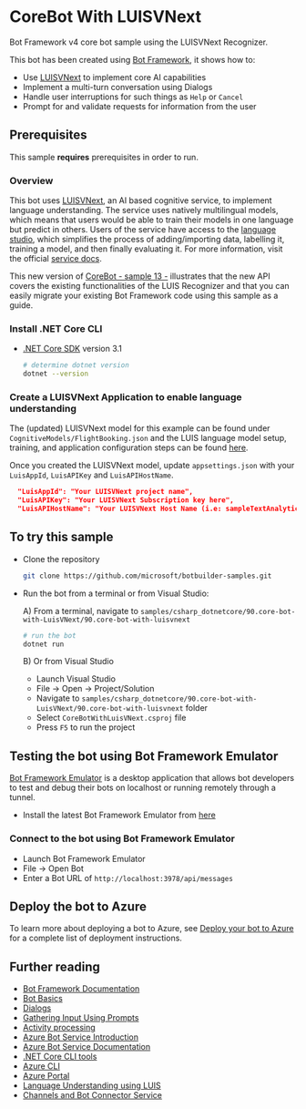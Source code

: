 # CoreBot With LUISVNext

Bot Framework v4 core bot sample using the LUISVNext Recognizer.

This bot has been created using [Bot Framework](https://dev.botframework.com), it shows how to:

- Use [LUISVNext][LuisVNext_ServiceDocHomepage] to implement core AI capabilities
- Implement a multi-turn conversation using Dialogs
- Handle user interruptions for such things as `Help` or `Cancel`
- Prompt for and validate requests for information from the user

## Prerequisites

This sample **requires** prerequisites in order to run.

### Overview

This bot uses [LUISVNext][LuisVNext_ServiceDocHomepage], an AI based cognitive service, to implement language understanding. The service uses natively multilingual models, which means that users would be able to train their models in one language but predict in others. Users of the service have access to the [language studio][languagestudio], which simplifies the process of adding/importing data, labelling it, training a model, and then finally evaluating it. For more information, visit the official [service docs][LuisVNext_ServiceDocHomepage]. 

This new version of [CoreBot - sample 13 -](https://github.com/microsoft/BotBuilder-Samples/tree/main/samples/csharp_dotnetcore/13.core-bot) illustrates that the new API covers the existing functionalities of the LUIS Recognizer and that you can easily migrate your existing Bot Framework code using this sample as a guide.

### Install .NET Core CLI

- [.NET Core SDK](https://dotnet.microsoft.com/download) version 3.1

  ```bash
  # determine dotnet version
  dotnet --version
  ```

### Create a LUISVNext Application to enable language understanding

The (updated) LUISVNext model for this example can be found under `CognitiveModels/FlightBooking.json` and the LUIS language model setup, training, and application configuration steps can be found [here](https://github.com/Azure/clu-private-preview).

Once you created the LUISVNext model, update `appsettings.json` with your `LuisAppId`, `LuisAPIKey` and `LuisAPIHostName`.

```json
  "LuisAppId": "Your LUISVNext project name",
  "LuisAPIKey": "Your LUISVNext Subscription key here",
  "LuisAPIHostName": "Your LUISVNext Host Name (i.e: sampleTextAnalyticsResource.cognitiveservices.azure.com)"
```

## To try this sample

- Clone the repository

    ```bash
    git clone https://github.com/microsoft/botbuilder-samples.git
    ```

- Run the bot from a terminal or from Visual Studio:

  A) From a terminal, navigate to `samples/csharp_dotnetcore/90.core-bot-with-LuisVNext/90.core-bot-with-luisvnext`

  ```bash
  # run the bot
  dotnet run
  ```

  B) Or from Visual Studio

  - Launch Visual Studio
  - File -> Open -> Project/Solution
  - Navigate to `samples/csharp_dotnetcore/90.core-bot-with-LuisVNext/90.core-bot-with-luisvnext` folder
  - Select `CoreBotWithLuisVNext.csproj` file
  - Press `F5` to run the project

## Testing the bot using Bot Framework Emulator

[Bot Framework Emulator](https://github.com/microsoft/botframework-emulator) is a desktop application that allows bot developers to test and debug their bots on localhost or running remotely through a tunnel.

- Install the latest Bot Framework Emulator from [here](https://github.com/Microsoft/BotFramework-Emulator/releases)

### Connect to the bot using Bot Framework Emulator

- Launch Bot Framework Emulator
- File -> Open Bot
- Enter a Bot URL of `http://localhost:3978/api/messages`

## Deploy the bot to Azure

To learn more about deploying a bot to Azure, see [Deploy your bot to Azure](https://aka.ms/azuredeployment) for a complete list of deployment instructions.

## Further reading

- [Bot Framework Documentation](https://docs.botframework.com)
- [Bot Basics](https://docs.microsoft.com/azure/bot-service/bot-builder-basics?view=azure-bot-service-4.0)
- [Dialogs](https://docs.microsoft.com/en-us/azure/bot-service/bot-builder-concept-dialog?view=azure-bot-service-4.0)
- [Gathering Input Using Prompts](https://docs.microsoft.com/en-us/azure/bot-service/bot-builder-prompts?view=azure-bot-service-4.0&tabs=csharp)
- [Activity processing](https://docs.microsoft.com/en-us/azure/bot-service/bot-builder-concept-activity-processing?view=azure-bot-service-4.0)
- [Azure Bot Service Introduction](https://docs.microsoft.com/azure/bot-service/bot-service-overview-introduction?view=azure-bot-service-4.0)
- [Azure Bot Service Documentation](https://docs.microsoft.com/azure/bot-service/?view=azure-bot-service-4.0)
- [.NET Core CLI tools](https://docs.microsoft.com/en-us/dotnet/core/tools/?tabs=netcore2x)
- [Azure CLI](https://docs.microsoft.com/cli/azure/?view=azure-cli-latest)
- [Azure Portal](https://portal.azure.com)
- [Language Understanding using LUIS](https://docs.microsoft.com/en-us/azure/cognitive-services/luis/)
- [Channels and Bot Connector Service](https://docs.microsoft.com/en-us/azure/bot-service/bot-concepts?view=azure-bot-service-4.0)

<!--Remember to change when docs are public -->
[LuisVNext_ServiceDocHomepage]: https://www.LuisVNext.placeholder.com
[languagestudio]: https://language.azure.com/